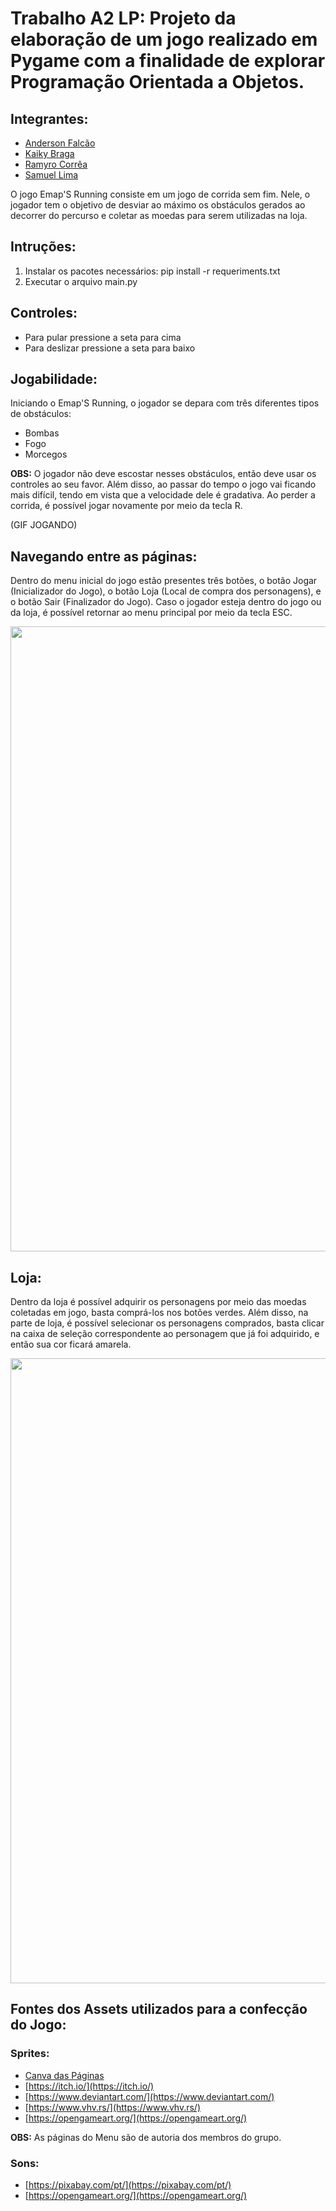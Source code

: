 # Trabalho A2 LP: Projeto da elaboração de um jogo realizado em Pygame com a finalidade de explorar Programação Orientada a Objetos.

## Integrantes:
- [Anderson Falcão](https://github.com/falcaoanderson)
- [Kaiky Braga](https://github.com/kaikybraga)
- [Ramyro Corrêa](https://github.com/rcorreaa)
- [Samuel Lima](https://github.com/samucaaaaaa)

O jogo Emap'S Running consiste em um jogo de corrida sem fim. Nele, o jogador tem o objetivo de desviar ao máximo os obstáculos gerados ao decorrer do percurso e coletar as moedas para serem utilizadas na loja.

## Intruções:
1. Instalar os pacotes necessários: pip install -r requeriments.txt
2. Executar o arquivo main.py

## Controles:
- Para pular pressione a seta para cima
- Para deslizar pressione a seta para baixo

## Jogabilidade:
Iniciando o Emap'S Running, o jogador se depara com três diferentes tipos de obstáculos:
- Bombas
- Fogo
- Morcegos
 
**OBS:** O jogador não deve escostar nesses obstáculos, então deve usar os controles ao seu favor. Além disso, ao passar do tempo o jogo vai ficando mais difícil, tendo em vista que a velocidade dele é gradativa. Ao perder a corrida, é possível jogar novamente por meio da tecla R.

(GIF JOGANDO)

## Navegando entre as páginas:
Dentro do menu inicial do jogo estão presentes três botões, o botão Jogar (Inicializador do Jogo), o botão Loja (Local de compra dos personagens), e o botão Sair (Finalizador do Jogo). Caso o jogador esteja dentro do jogo ou da loja, é possível retornar ao menu principal por meio da tecla ESC.

<img src="https://github.com/KaikyBraga/Trabalho_A2_LP/assets/126474113/b69aa5f2-230f-4107-830c-008a2e110ccd" width="1000">

## Loja:
Dentro da loja é possível adquirir os personagens por meio das moedas coletadas em jogo, basta comprá-los nos botões verdes. Além disso, na parte de loja, é possível selecionar os personagens comprados, basta clicar na caixa de seleção correspondente ao personagem que já foi adquirido, e então sua cor ficará amarela.

<img src="https://github.com/KaikyBraga/Trabalho_A2_LP/assets/126474113/c3d3b36d-d677-46ab-8569-c4da80f81754" width="1000">

## Fontes dos Assets utilizados para a confecção do Jogo:
### Sprites:
- [Canva das Páginas](https://www.canva.com/design/DAF2JdFXhp8/JgDLtnD9ElvoRKzK5LV2Jg/edit?utm_content=DAF2JdFXhp8&utm_campaign=designshare&utm_medium=link2&utm_source=sharebutton)
- [https://itch.io/](https://itch.io/)
- [https://www.deviantart.com/](https://www.deviantart.com/)
- [https://www.vhv.rs/](https://www.vhv.rs/)
- [https://opengameart.org/](https://opengameart.org/)

**OBS:** As páginas do Menu são de autoria dos membros do grupo.
  
### Sons:
- [https://pixabay.com/pt/](https://pixabay.com/pt/)
- [https://opengameart.org/](https://opengameart.org/)
